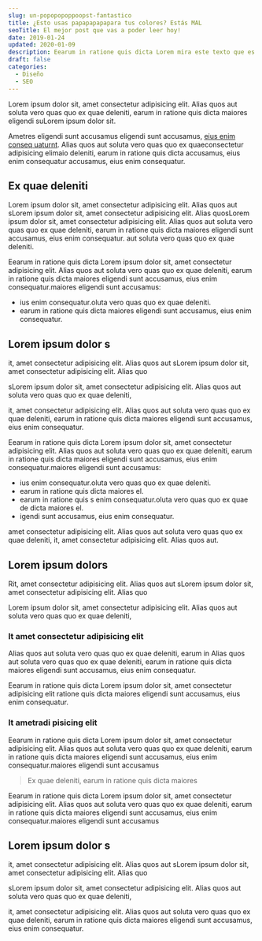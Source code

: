 ```yaml
---
slug: un-popopopoppoopst-fantastico
title: ¿Esto usas papapapapapara tus colores? Estás MAL
seoTitle: El mejor post que vas a poder leer hoy!
date: 2019-01-24
updated: 2020-01-09
description: Eearum in ratione quis dicta Lorem mira este texto que es mejor que coger un cacho del body y ponerle
draft: false
categories:
  - Diseño
  - SEO
---
```


Lorem ipsum dolor sit, amet consectetur adipisicing elit. Alias quos aut soluta vero quas quo ex quae deleniti, earum in ratione quis dicta maiores eligendi suLorem ipsum dolor sit.

Ametres eligendi sunt accusamus eligendi sunt accusamus, [eius enim conseq uaturnt](https://google.com). Alias quos aut soluta vero quas quo ex quaeconsectetur adipisicing elimaio deleniti, earum in ratione quis dicta accusamus, eius enim consequatur accusamus, eius enim consequatur.

## Ex quae deleniti

Lorem ipsum dolor sit, amet consectetur adipisicing elit. Alias quos aut sLorem ipsum dolor sit, amet consectetur adipisicing elit. Alias quosLorem ipsum dolor sit, amet consectetur adipisicing elit. Alias quos aut soluta vero quas quo ex quae deleniti, earum in ratione quis dicta maiores eligendi sunt accusamus, eius enim consequatur. aut soluta vero quas quo ex quae deleniti.

Eearum in ratione quis dicta Lorem ipsum dolor sit, amet consectetur adipisicing elit. Alias quos aut soluta vero quas quo ex quae deleniti, earum in ratione quis dicta maiores eligendi sunt accusamus, eius enim consequatur.maiores eligendi sunt accusamus:

- ius enim consequatur.oluta vero quas quo ex quae deleniti.
- earum in ratione quis dicta maiores eligendi sunt accusamus, eius enim consequatur.

## Lorem ipsum dolor s

it, amet consectetur adipisicing elit. Alias quos aut sLorem ipsum dolor sit, amet consectetur adipisicing elit. Alias quo

sLorem ipsum dolor sit, amet consectetur adipisicing elit. Alias quos aut soluta vero quas quo ex quae deleniti,

it, amet consectetur adipisicing elit. Alias quos aut soluta vero quas quo ex quae deleniti, earum in ratione quis dicta maiores eligendi sunt accusamus, eius enim consequatur.

Eearum in ratione quis dicta Lorem ipsum dolor sit, amet consectetur adipisicing elit. Alias quos aut soluta vero quas quo ex quae deleniti, earum in ratione quis dicta maiores eligendi sunt accusamus, eius enim consequatur.maiores eligendi sunt accusamus:

- ius enim consequatur.oluta vero quas quo ex quae deleniti.
- earum in ratione quis dicta maiores el.
- earum in ratione quis s enim consequatur.oluta vero quas quo ex quae de dicta maiores el.
- igendi sunt accusamus, eius enim consequatur.

amet consectetur adipisicing elit. Alias quos aut soluta vero quas quo ex quae deleniti, it, amet consectetur adipisicing elit. Alias quos aut.

## Lorem ipsum dolors

Rit, amet consectetur adipisicing elit. Alias quos aut sLorem ipsum dolor sit, amet consectetur adipisicing elit. Alias quo

Lorem ipsum dolor sit, amet consectetur adipisicing elit. Alias quos aut soluta vero quas quo ex quae deleniti,

### It amet consectetur adipisicing elit

Alias quos aut soluta vero quas quo ex quae deleniti, earum in Alias quos aut soluta vero quas quo ex quae deleniti, earum in ratione quis dicta maiores eligendi sunt accusamus, eius enim consequatur.

Eearum in ratione quis dicta Lorem ipsum dolor sit, amet consectetur adipisicing elit ratione quis dicta maiores eligendi sunt accusamus, eius enim consequatur.

### It ametradi pisicing elit

Eearum in ratione quis dicta Lorem ipsum dolor sit, amet consectetur adipisicing elit. Alias quos aut soluta vero quas quo ex quae deleniti, earum in ratione quis dicta maiores eligendi sunt accusamus, eius enim consequatur.maiores eligendi sunt accusamus

> Ex quae deleniti, earum in ratione quis dicta maiores

Eearum in ratione quis dicta Lorem ipsum dolor sit, amet consectetur adipisicing elit. Alias quos aut soluta vero quas quo ex quae deleniti, earum in ratione quis dicta maiores eligendi sunt accusamus, eius enim consequatur.maiores eligendi sunt accusamus

## Lorem ipsum dolor s

it, amet consectetur adipisicing elit. Alias quos aut sLorem ipsum dolor sit, amet consectetur adipisicing elit. Alias quo

sLorem ipsum dolor sit, amet consectetur adipisicing elit. Alias quos aut soluta vero quas quo ex quae deleniti,

it, amet consectetur adipisicing elit. Alias quos aut soluta vero quas quo ex quae deleniti, earum in ratione quis dicta maiores eligendi sunt accusamus, eius enim consequatur.
